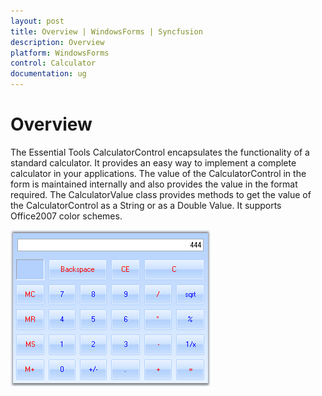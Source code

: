 ```yaml
---
layout: post
title: Overview | WindowsForms | Syncfusion
description: Overview
platform: WindowsForms
control: Calculator
documentation: ug
---
```


# Overview

The Essential Tools CalculatorControl encapsulates the functionality of a standard calculator. It provides an easy way to implement a complete calculator in your applications. The value of the CalculatorControl in the form is maintained internally and also provides the value in the format required. The CalculatorValue class provides methods to get the value of the CalculatorControl as a String or as a Double Value. It supports Office2007 color schemes.

![](Overview_images/Overview_img110.png) 